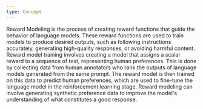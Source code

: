 ```yaml
---
type: Concept
---
```


Reward Modeling is the process of creating reward functions that guide the behavior of language models. These reward functions are used to train models to produce desired outputs, such as following instructions accurately, generating high-quality responses, or avoiding harmful content. Reward model training involves creating a model that assigns a scalar reward to a sequence of text, representing human preferences. This is done by collecting data from human annotators who rank the outputs of language models generated from the same prompt. The reward model is then trained on this data to predict human preferences, which are used to fine-tune the language model in the reinforcement learning stage. Reward modeling can involve generating synthetic preference data to improve the model's understanding of what constitutes a good response.